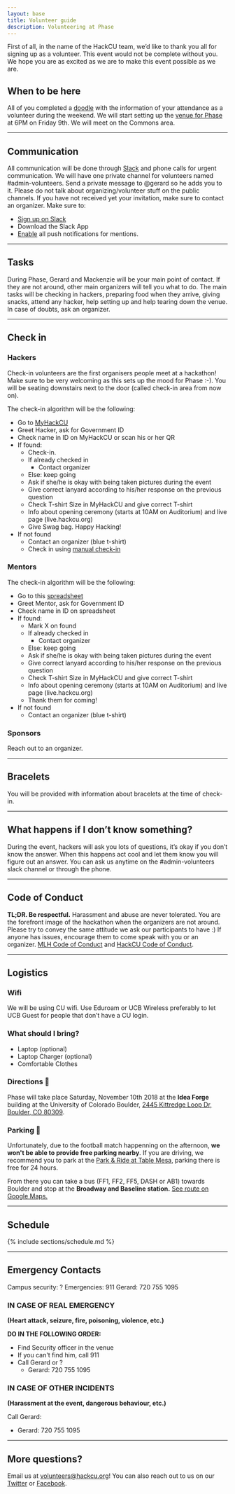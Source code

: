 ```yaml
---
layout: base
title: Volunteer guide
description: Volunteering at Phase
---
```



First of all, in the name of the HackCU team, we’d like to thank you all for signing up as a volunteer. This event would not be complete without you. We hope you are as excited as we are to make this event possible as we are. 

## When to be here


All of you completed a [doodle](https://doodle.com/poll/c875uqdaqxqr3nv2c) with the information of your attendance as a volunteer during the weekend. We will start setting up the [venue for Phase](https://goo.gl/maps/QkJmArtxC3t) at 6PM on Friday 9th. We will meet on the Commons area.

----

## Communication

All communication will be done through [Slack](https://hackcu.slack.com) and phone calls for urgent communication.
We will have one private channel for volunteers named #admin-volunteers. Send a private message to @gerard so he adds you to it.
Please do not talk about organizing/volunteer stuff on the public channels. If you have not received yet your invitation, make sure to contact an organizer. 
Make sure to:
- [Sign up on Slack](https://slack.hackcu.org)
- Download the Slack App
- [Enable](https://get.slack.help/hc/en-us/articles/201398457-Mobile-push-notifications) all push notifications for mentions.

----

## Tasks

During Phase, Gerard and Mackenzie will be your main point of contact. If they are not around, other main organizers will tell you what to do. The main tasks will be checking in hackers, preparing food when they arrive, giving snacks, attend any hacker, help setting up and help tearing down the venue. In case of doubts, ask an organizer.

----

## Check in

### Hackers

Check-in volunteers are the first organisers people meet at a hackathon! Make sure to be very welcoming as this sets up the mood for Phase :-). You will be seating downstairs next to the door (called check-in area from now on).

The check-in algorithm will be the following:
- Go to [MyHackCU](https://my.hackcu.org)
- Greet Hacker, ask for Government ID
- Check name in ID on MyHackCU or scan his or her QR
- If found:
  - Check-in.
  - If already checked in
    - Contact organizer
  - Else: keep going
  - Ask if she/he is okay with being taken pictures during the event
  - Give correct lanyard according to his/her response on the previous question
  - Check T-shirt Size in MyHackCU and give correct T-shirt
  - Info about opening ceremony (starts at 10AM on Auditorium) and live page (live.hackcu.org)
  - Give Swag bag. Happy Hacking!
- If not found
  - Contact an organizer (blue t-shirt) 
  - Check in using [manual check-in](https://docs.google.com/spreadsheets/d/1SM1GJPAbGPzDQDoTmGO5ceoKHlkxPhOJxrfhCefVtqc/edit?usp=sharing)

### Mentors

The check-in algorithm will be the following:
- Go to this [spreadsheet](https://docs.google.com/spreadsheets/d/1WJJUV6a4cRnYE26YlNmx0wtx8UvJJWo40coz-noSEEg/edit#gid=0)
- Greet Mentor, ask for Government ID
- Check name in ID on spreadsheet
- If found:
  - Mark X on found
  - If already checked in
    - Contact organizer
  - Else: keep going
  - Ask if she/he is okay with being taken pictures during the event
  - Give correct lanyard according to his/her response on the previous question
  - Check T-shirt Size in MyHackCU and give correct T-shirt
  - Info about opening ceremony (starts at 10AM on Auditorium) and live page (live.hackcu.org)
  - Thank them for coming!
- If not found
  - Contact an organizer (blue t-shirt) 


### Sponsors

Reach out to an organizer.

----

## Bracelets

You will be provided with information about bracelets at the time of check-in.


---


## What happens if I don’t know something?
During the event, hackers will ask you lots of questions, it’s okay if you don’t know the answer. When this happens act cool and let them know you will figure out an answer. You can ask us anytime on the #admin-volunteers slack channel or through the phone.


----
## Code of Conduct

**TL;DR. Be respectful.** Harassment and abuse are never tolerated. You are the forefront image of the hackathon when the organizers are not around. Please try to convey the same attitude we ask our participants to have :)
If anyone has issues, encourage them to come speak with you or an organizer. 
[MLH Code of Conduct](http://static.mlh.io/docs/mlh-code-of-conduct.pdf) and [HackCU Code of Conduct](https://my.hackcu.org/code_conduct/).


---
## Logistics 

### Wifi
We will be using CU wifi. Use Eduroam or UCB Wireless preferably to let UCB Guest for people that don’t have a CU login.

### What should I bring?
- Laptop (optional)
- Laptop Charger (optional)
- Comfortable Clothes

### Directions :round_pushpin:

Phase will take place Saturday, November 10th 2018 at the **Idea Forge** building at the University of Colorado Boulder, [2445 Kittredge Loop Dr, Boulder, CO 80309](https://goo.gl/maps/QkJmArtxC3t). 

### Parking :car:

Unfortunately, due to the football match happenning on the afternoon, **we won't be able to provide free parking nearby**. If you are driving, we recommend you to park at the [Park & Ride at Table Mesa](https://goo.gl/maps/amzucDUXTg32), parking there is free for 24 hours. 

From there you can take a bus (FF1, FF2, FF5, DASH or AB1) towards Boulder and stop at the **Broadway and Baseline station.** [See route on Google Maps.](https://www.google.com/maps/dir/Idea+Forge,+Boulder,+CO/PARK%E2%80%91N%E2%80%91RIDE,+5170+Table+Mesa+Dr,+Boulder,+CO+80305/@39.9939512,-105.2571256,15z/data=!4m15!4m14!1m5!1m1!1s0x876bedb575700325:0xa2ea7393cf7c4c6d!2m2!1d-105.2633885!2d40.0020079!1m5!1m1!1s0x876bed77db10cc37:0x148e6c81fc2d1689!2m2!1d-105.2331406!2d39.9865799!3e3!5i1)

----

## Schedule

{% include sections/schedule.md %}

----


## Emergency Contacts
Campus security: ?
Emergencies: 911
Gerard:  720 755 1095



### IN CASE OF REAL EMERGENCY
**(Heart attack, seizure, fire, poisoning, violence, etc.)**


**DO IN THE FOLLOWING ORDER:**
- Find Security officer in the venue
- If you can't find him, call 911
- Call Gerard or ?
  - Gerard:  720 755 1095 

### IN CASE OF OTHER INCIDENTS
**(Harassment at the event, dangerous behaviour, etc.)**

Call Gerard:
- Gerard: 720 755 1095 

---

## More questions?

Email us at [volunteers@hackcu.org](mailto:volunteers@hackcu.org)! You can also reach out to us on our [Twitter](https://twitter.com/hackcu) or [Facebook](https://www.facebook.com/HackCU/).



